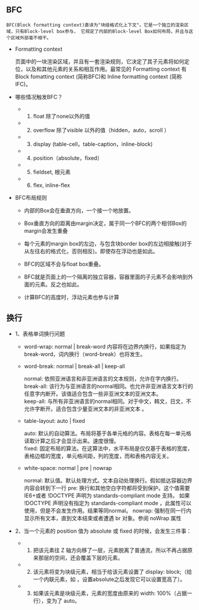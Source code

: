 ## BFC

    BFC(Block formatting context)直译为"块级格式化上下文"。它是一个独立的渲染区域，只有Block-level box参与， 它规定了内部的Block-level Box如何布局，并且与这个区域外部毫不相干。  

* Formatting context

    页面中的一块渲染区域，并且有一套渲染规则，它决定了其子元素将如何定位，以及和其他元素的关系和相互作用。最常见的 Formatting context 有 Block fomatting context (简称BFC)和 Inline formatting context (简称IFC)。

* 哪些情况触发BFC？

    - 1. float 除了none以外的值

    - 2. overflow 除了visible 以外的值（hidden，auto，scroll ）

    - 3. display (table-cell，table-caption，inline-block)

    - 4. position（absolute，fixed）

    - 5. fieldset, 根元素

    - 6. flex, inline-flex

* BFC布局规则

    - 内部的Box会在垂直方向，一个接一个地放置。

    - Box垂直方向的距离由margin决定，属于同一个BFC的两个相邻Box的margin会发生重叠

    - 每个元素的margin box的左边，与包含块border box的左边相接触(对于从左往右的格式化，否则相反)。即使存在浮动也是如此。

    - BFC的区域不会与float box重叠。

    - BFC就是页面上的一个隔离的独立容器，容器里面的子元素不会影响到外面的元素。反之也如此。

    - 计算BFC的高度时，浮动元素也参与计算



## 换行


* 1、表格单词换行问题

  - word-wrap: normal | break-word
    内容将在边界内换行，如果指定为break-word，词内换行（word-break）也将发生。

  - word-break: normal  | break-all  |  keep-all     

    normal: 依照亚洲语言和非亚洲语言的文本规则，允许在字内换行。   
    break-all: 该行为与亚洲语言的normal相同。也允许非亚洲语言文本行的任意字内断开。该值适合包含一些非亚洲文本的亚洲文本。   
    keep-all: 与所有非亚洲语言的normal相同。对于中文，韩文，日文，不允许字断开。适合包含少量亚洲文本的非亚洲文本 。

  - table-layout:  auto | fixed        

    auto: 默认的自动算法。布局将基于各单元格的内容。表格在每一单元格读取计算之后才会显示出来。速度很慢。   
    fixed:  固定布局的算法。在这算法中，水平布局是仅仅基于表格的宽度，表格边框的宽度，单元格间距，列的宽度，而和表格内容无关。

  - white-space: normal | pre | nowrap

    normal: 默认值。默认处理方式。文本自动处理换行。假如抵达容器边界内容会转到下一行
    pre: 换行和其他空白字符都将受到保护。这个值需要IE6+或者 !DOCTYPE 声明为 standards-compliant mode 支持。
      如果 !DOCTYPE 声明没有指定为 standards-compliant mode ，此属性可以使用，但是不会发生作用。结果等同normal。
    nowrap: 强制在同一行内显示所有文本，直到文本结束或者遭遇 br 对象。参阅 noWrap 属性


* 2、当一个元素的 position 值为 absolute 或 fixed 的时候，会发生三件事：  

  - 1. 把该元素往 Z 轴方向移了一层，元素脱离了普通流，所以不再占据原来那层的空间，还会覆盖下层的元素。

  - 2. 该元素将变为块级元素，相当于给该元素设置了 display: block;（给一个内联元素，如 <span> ，设置absolute之后发现它可以设置宽高了）。

  - 3. 如果该元素是块级元素，元素的宽度由原来的 width: 100%（占据一行），变为了 auto。

